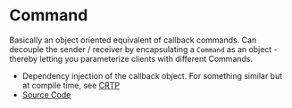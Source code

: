 # Command
Basically an object oriented equivalent of callback commands.
Can decouple the sender / receiver by encapsulating a `Command` as an object -
thereby letting you parameterize clients with different Commands.
* Dependency injection of the callback object. For something similar but at 
  compile time, see [CRTP](../../structural/curiously-recurring-template/readme.md)
* [Source Code](main.cc)